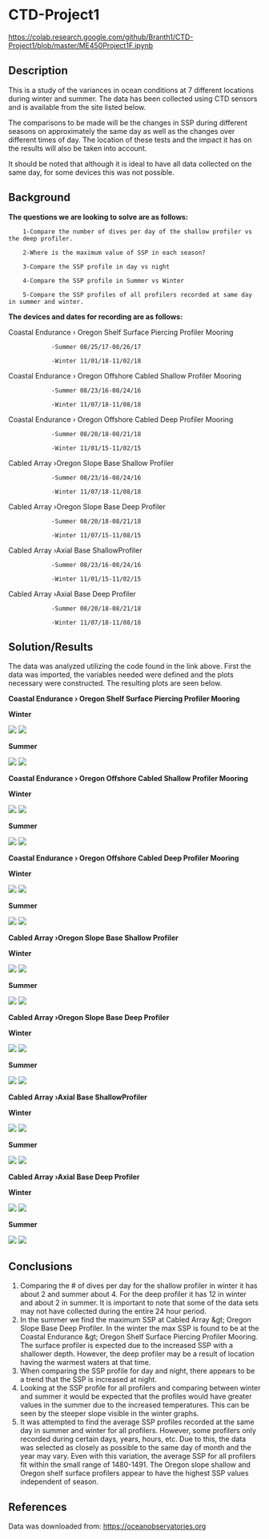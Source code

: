 # CTD-Project1
https://colab.research.google.com/github/Branth1/CTD-Project1/blob/master/ME450Project1F.ipynb
## Description

This is a study of the variances in ocean conditions at 7 different locations during winter and summer. The data has been collected using CTD sensors and is available from the site listed below.

The comparisons to be made will be the changes in SSP during different seasons on approximately the same day as well as the changes over different times of day. The location of these tests and the impact it has on the results will also be taken into account.

It should be noted that although it is ideal to have all data collected on the same day, for some devices this was not possible.

## Background

**The questions we are looking to solve are as follows:**

        1-Compare the number of dives per day of the shallow profiler vs the deep profiler.

        2-Where is the maximum value of SSP in each season?

        3-Compare the SSP profile in day vs night

        4-Compare the SSP profile in Summer vs Winter

        5-Compare the SSP profiles of all profilers recorded at same day in summer and winter.

**The devices and dates for recording are as follows:**

Coastal Endurance › Oregon Shelf Surface Piercing Profiler Mooring

                -Summer 08/25/17-08/26/17

                -Winter 11/01/18-11/02/18

Coastal Endurance › Oregon Offshore Cabled Shallow Profiler Mooring

                -Summer 08/23/16-08/24/16

                -Winter 11/07/18-11/08/18

Coastal Endurance › Oregon Offshore Cabled Deep Profiler Mooring

                -Summer 08/20/18-08/21/18

                -Winter 11/01/15-11/02/15

Cabled Array ›Oregon Slope Base Shallow Profiler

                -Summer 08/23/16-08/24/16

                -Winter 11/07/18-11/08/18

Cabled Array ›Oregon Slope Base Deep Profiler

                -Summer 08/20/18-08/21/18

                -Winter 11/07/15-11/08/15

Cabled Array ›Axial Base ShallowProfiler

                -Summer 08/23/16-08/24/16

                -Winter 11/01/15-11/02/15

Cabled Array ›Axial Base Deep Profiler

                -Summer 08/20/18-08/21/18

                -Winter 11/07/18-11/08/18

## Solution/Results

The data was analyzed utilizing the code found in the link above. First the data was imported, the variables needed were defined and the plots necessary were constructed. The resulting plots are seen below.

**Coastal Endurance › Oregon Shelf Surface Piercing Profiler Mooring**

**Winter**

![](https://raw.githubusercontent.com/Branth1/CTD-Project1/Winter/Winter/DF1_Winter_timeVSdepth.png)
![](https://raw.githubusercontent.com/Branth1/CTD-Project1/Winter/Winter/DF1_winter_depthVSssp.png)

**Summer**

![](https://raw.githubusercontent.com/Branth1/CTD-Project1/Summer/Summer/DF1S_summer_timeVSdepth.png)
![](https://raw.githubusercontent.com/Branth1/CTD-Project1/Summer/Summer/DF1S_summer_depthVSssp.png)

**Coastal Endurance › Oregon Offshore Cabled Shallow Profiler Mooring**

**Winter**

![](https://raw.githubusercontent.com/Branth1/CTD-Project1/Winter/Winter/DF2_winter_timeVSdepth.png)
![](https://raw.githubusercontent.com/Branth1/CTD-Project1/Winter/Winter/DF2_winter_depthVSssp.png)

**Summer**

![](https://raw.githubusercontent.com/Branth1/CTD-Project1/Summer/Summer/DF2S_summer_timeVSdepth.png)
![](https://raw.githubusercontent.com/Branth1/CTD-Project1/Summer/Summer/DF2S_summer_depthVSssp.png)

**Coastal Endurance › Oregon Offshore Cabled Deep Profiler Mooring**

**Winter**

![](https://raw.githubusercontent.com/Branth1/CTD-Project1/Winter/Winter/DF3_winter_timeVSdepth.png)
![](https://raw.githubusercontent.com/Branth1/CTD-Project1/Winter/Winter/DF3_winter_depthVSssp.png)

**Summer**

![](https://raw.githubusercontent.com/Branth1/CTD-Project1/Summer/Summer/DF3S_summer_timeVSdepth.png)
![](https://raw.githubusercontent.com/Branth1/CTD-Project1/Summer/Summer/DF3S_summer_depthVSssp.png)

**Cabled Array ›Oregon Slope Base Shallow Profiler**

**Winter**

![](https://raw.githubusercontent.com/Branth1/CTD-Project1/Winter/Winter/DF4_winter_timeVSdepth.png)
![](https://raw.githubusercontent.com/Branth1/CTD-Project1/Winter/Winter/DF4_winter_depthVSssp.png)

**Summer**

![](https://raw.githubusercontent.com/Branth1/CTD-Project1/Summer/Summer/DF4S_summer_timeVSdepth.png)
![](https://raw.githubusercontent.com/Branth1/CTD-Project1/Summer/Summer/DF4S_summer_depthVSssp.png)

**Cabled Array ›Oregon Slope Base Deep Profiler**

**Winter**

![](https://raw.githubusercontent.com/Branth1/CTD-Project1/Winter/Winter/DF5_winter_timeVSdepth.png)
![](https://raw.githubusercontent.com/Branth1/CTD-Project1/Winter/Winter/DF5_winter_depthVSssp.png)

**Summer**

![](https://raw.githubusercontent.com/Branth1/CTD-Project1/Summer/Summer/DF5S_summer_timeVSdepth.png)
![](https://raw.githubusercontent.com/Branth1/CTD-Project1/Summer/Summer/DF5S_summer_depthVSssp.png)

**Cabled Array ›Axial Base ShallowProfiler**

**Winter**

![](https://raw.githubusercontent.com/Branth1/CTD-Project1/Winter/Winter/DF6_winter_timeVSdepth.png)
![](https://raw.githubusercontent.com/Branth1/CTD-Project1/Winter/Winter/DF6_winter_depthVSssp.png)

**Summer**

![](https://raw.githubusercontent.com/Branth1/CTD-Project1/Summer/Summer/DF6S_summer_timeVSdepth.png)
![](https://raw.githubusercontent.com/Branth1/CTD-Project1/Summer/Summer/DF6S_summer_depthVSssp.png)

**Cabled Array ›Axial Base Deep Profiler**

**Winter**

![](https://raw.githubusercontent.com/Branth1/CTD-Project1/Winter/Winter/DF7_winter_timeVSdepth.png)
![](https://raw.githubusercontent.com/Branth1/CTD-Project1/Winter/Winter/DF7_winter_depthVSssp.png)

**Summer**

![](https://raw.githubusercontent.com/Branth1/CTD-Project1/Summer/Summer/DF7S_summer_timeVSdepth.png)
![](https://raw.githubusercontent.com/Branth1/CTD-Project1/Summer/Summer/DF7S_summer_depthVSssp.png)

## Conclusions

1. Comparing the # of dives per day for the shallow profiler in winter it has about 2 and summer about 4. For the deep profiler it has 12 in winter and about 2 in summer. It is important to note that some of the data sets may not have collected during the entire 24 hour period.
2. In the summer we find the maximum SSP at Cabled Array \&gt; Oregon Slope Base Deep Profiler. In the winter the max SSP is found to be at the Coastal Endurance \&gt; Oregon Shelf Surface Piercing Profiler Mooring. The surface profiler is expected due to the increased SSP with a shallower depth. However, the deep profiler may be a result of location having the warmest waters at that time.
3. When comparing the SSP profile for day and night, there appears to be a trend that the SSP is increased at night.
4. Looking at the SSP profile for all profilers and comparing between winter and summer it would be expected that the profiles would have greater values in the summer due to the increased temperatures. This can be seen by the steeper slope visible in the winter graphs.
5. It was attempted to find the average SSP profiles recorded at the same day in summer and winter for all profilers. However, some profilers only recorded during certain days, years, hours, etc. Due to this, the data was selected as closely as possible to the same day of month and the year may vary. Even with this variation, the average SSP for all profilers fit within the small range of 1480-1491. The Oregon slope shallow and Oregon shelf surface profilers appear to have the highest SSP values independent of season.

## References

Data was downloaded from:
https://oceanobservatories.org
